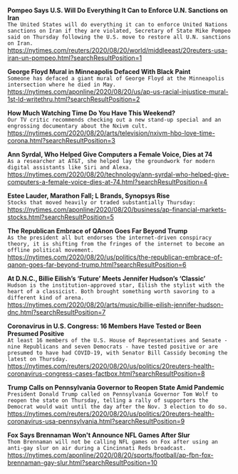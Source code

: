 **Pompeo Says U.S. Will Do Everything It Can to Enforce U.N. Sanctions on Iran**\
`The United States will do everything it can to enforce United Nations sanctions on Iran if they are violated, Secretary of State Mike Pompeo said on Thursday following the U.S. move to restore all U.N. sanctions on Iran.`\
https://nytimes.com/reuters/2020/08/20/world/middleeast/20reuters-usa-iran-un-pompeo.html?searchResultPosition=1

**George Floyd Mural in Minneapolis Defaced With Black Paint**\
`Someone has defaced a giant mural of George Floyd at the Minneapolis intersection where he died in May. `\
https://nytimes.com/aponline/2020/08/20/us/ap-us-racial-injustice-mural-1st-ld-writethru.html?searchResultPosition=2

**How Much Watching Time Do You Have This Weekend?**\
`Our TV critic recommends checking out a new stand-up special and an engrossing documentary about the Nxivm cult.`\
https://nytimes.com/2020/08/20/arts/television/nxivm-hbo-love-time-corona.html?searchResultPosition=3

**Ann Syrdal, Who Helped Give Computers a Female Voice, Dies at 74**\
`As a researcher at AT&T, she helped lay the groundwork for modern digital assistants like Siri and Alexa.`\
https://nytimes.com/2020/08/20/technology/ann-syrdal-who-helped-give-computers-a-female-voice-dies-at-74.html?searchResultPosition=4

**Estee Lauder, Marathon Fall; L Brands, Synopsys Rise**\
`Stocks that moved heavily or traded substantially Thursday:`\
https://nytimes.com/aponline/2020/08/20/business/ap-financial-markets-stocks.html?searchResultPosition=5

**The Republican Embrace of QAnon Goes Far Beyond Trump**\
`As the president all but endorses the internet-driven conspiracy theory, it is shifting from the fringes of the internet to become an offline political movement.`\
https://nytimes.com/2020/08/20/us/politics/the-republican-embrace-of-qanon-goes-far-beyond-trump.html?searchResultPosition=6

**At D.N.C., Billie Eilish’s ‘Future’ Meets Jennifer Hudson’s ‘Classic’**\
`Hudson is the institution-approved star, Eilish the stylist with the heart of a classicist. Both brought something worth savoring to a different kind of arena.`\
https://nytimes.com/2020/08/20/arts/music/billie-eilish-jennifer-hudson-dnc.html?searchResultPosition=7

**Coronavirus in U.S. Congress: 16 Members Have Tested or Been Presumed Positive**\
`At least 16 members of the U.S. House of Representatives and Senate - nine Republicans and seven Democrats - have tested positive or are presumed to have had COVID-19, with Senator Bill Cassidy becoming the latest on Thursday.`\
https://nytimes.com/reuters/2020/08/20/us/politics/20reuters-health-coronavirus-congress-cases-factbox.html?searchResultPosition=8

**Trump Calls on Pennsylvania Governor to Reopen State Amid Pandemic**\
`President Donald Trump called on Pennsylvania Governor Tom Wolf to reopen the state on Thursday, telling a rally of supporters the Democrat would wait until the day after the Nov. 3 election to do so.`\
https://nytimes.com/reuters/2020/08/20/us/politics/20reuters-health-coronavirus-usa-pennsylvania.html?searchResultPosition=9

**Fox Says Brennaman Won't Announce NFL Games After Slur**\
`Thom Brennaman will not be calling NFL games on Fox after using an anti-gay slur on air during a Cincinnati Reds broadcast.`\
https://nytimes.com/aponline/2020/08/20/sports/football/ap-fbn-fox-brennaman-gay-slur.html?searchResultPosition=10

